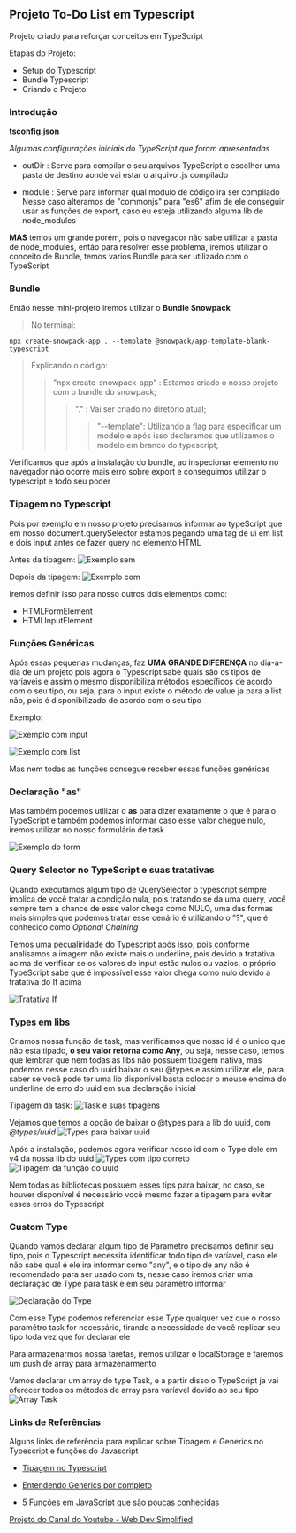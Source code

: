 ## Projeto To-Do List em Typescript

Projeto criado para reforçar conceitos em TypeScript

Etapas do Projeto:

- Setup do Typescript
- Bundle Typescript
- Criando o Projeto

### Introdução

**tsconfig.json**

*Algumas configurações iniciais do TypeScript que foram apresentadas*

- outDir : Serve para compilar o seu arquivos TypeScript e escolher uma pasta de destino aonde vai estar o arquivo .js compilado

- module : Serve para informar qual modulo de código ira ser compilado
    Nesse caso alteramos de "commonjs" para "es6" afim de ele conseguir usar as funções de export, caso eu esteja utilizando alguma lib de node_modules

**MAS** temos um grande porém, pois o navegador não sabe utilizar a pasta de node_modules, então para resolver esse problema, iremos utilizar o conceito de Bundle, temos varios Bundle para ser utilizado com o TypeScript

### Bundle
Então nesse mini-projeto iremos utilizar o **Bundle Snowpack**

> No terminal:
```
npx create-snowpack-app . --template @snowpack/app-template-blank-typescript
``` 
> Explicando o código:
>> "npx create-snowpack-app" : Estamos criado o nosso projeto com o bundle do snowpack;
>>>"." : Vai ser criado no diretório atual;
>>>>"--template": Utilizando a flag para especificar um modelo e após isso declaramos que utilizamos o modelo em branco do typescript;

Verificamos que após a instalação do bundle, ao inspecionar elemento no navegador não ocorre mais erro sobre export e conseguimos utilizar o typescript e todo seu poder


### Tipagem no Typescript

Pois por exemplo em nosso projeto precisamos informar ao typeScript que em nosso document.querySelector estamos pegando uma tag de ui em list e dois input antes de fazer query no elemento HTML

Antes da tipagem:
![Exemplo sem](./assets/tipagem1.png)

Depois da tipagem:
![Exemplo com](./assets/tipagem2.png)

Iremos definir isso para nosso outros dois elementos como:

- HTMLFormElement
- HTMLInputElement

### Funções Genéricas

Após essas pequenas mudanças, faz **UMA GRANDE DIFERENÇA** no dia-a-dia de um projeto pois agora o Typescript sabe quais são os tipos de varíaveis e assim o mesmo disponibiliza métodos específicos de acordo com o seu tipo, ou seja, para o input existe o método de value ja para a list não, pois é disponibilizado de acordo com o seu tipo

Exemplo:

![Exemplo com input](./assets/metodos1.png)

![Exemplo com list](./assets/metodo2.png)


Mas nem todas as funções consegue receber essas funções genéricas

### Declaração "as"
Mas também podemos utilizar o **as** para dizer exatamente o que é para o TypeScript e também podemos informar caso esse valor chegue nulo, iremos utilizar no nosso formulário de task

![Exemplo do form](./assets/metodo3.png)

### Query Selector no TypeScript e suas tratativas
Quando executamos algum tipo de QuerySelector o typescript sempre implica de você tratar a condição nula, pois tratando se da uma query, você sempre tem a chance de esse valor chega como NULO, uma das formas mais simples que podemos tratar esse cenário é utilizando o "?", que é conhecido como *Optional Chaining*

Temos uma pecualiridade do Typescript após isso, pois conforme analisamos a imagem não existe mais o underline, pois devido a tratativa acima de verificar se os valores de input estão nulos ou vazios, o próprio TypeScript sabe que é impossível esse valor chega como nulo devido a tratativa do If acima

![Tratativa If](./assets/questionmark.png)

### Types em libs
Criamos nossa função de task, mas verificamos que nosso id é o unico que não esta tipado, **o seu valor retorna como Any**, ou seja, nesse caso, temos que lembrar que nem todas as libs não possuem tipagem nativa, mas podemos nesse caso do uuid baixar o seu @types e assim utilizar ele, para saber se você pode ter uma lib disponível basta colocar o mouse encima do underline de erro do uuid em sua declaração inicial

Tipagem da task:
![Task e suas tipagens](./assets/%40types.png)

Vejamos que temos a opção de baixar o @types para a lib do uuid, com *@types/uuid*
![Types para baixar uuid](./assets/baixarTypes.png)

Após a instalação, podemos agora verificar nosso id com o Type dele em v4 da nossa lib do uuid
![Types com tipo correto](./assets/typesBaixado.png)
![Tipagem da função do uuid](./assets/typesUUID.png)

Nem todas as bibliotecas possuem esses tips para baixar, no caso, se houver disponível é necessário você mesmo fazer a tipagem para evitar esses erros do Typescript

### Custom Type
Quando vamos declarar algum tipo de Parametro precisamos definir seu tipo, pois o Typescript necessita identificar todo tipo de varíavel, caso ele não sabe qual é ele ira informar como "any", e o tipo de any não é recomendado para ser usado com ts, nesse caso iremos criar uma declaração de Type para task e em seu paramêtro informar

![Declaração do Type](./assets/typeTask.png)

Com esse Type podemos referenciar esse Type qualquer vez que o nosso paramêtro task for necessário, tirando a necessidade de você replicar seu tipo toda vez que for declarar ele

Para armazenarmos nossa tarefas, iremos utilizar o localStorage e faremos um push de array para armazenarmento

Vamos declarar um array do type Task, e a partir disso o TypeScript ja vai oferecer todos os métodos de array para varíavel devido ao seu tipo
![Array Task](./assets/taskArray.png)




### Links de Referências
Alguns links de referência para explicar sobre Tipagem e Generics no Typescript e funções do Javascript
- [Tipagem no Typescript](https://www.treinaweb.com.br/blog/tipagem-no-typescript)
- [Entendendo Generics por completo](https://oieduardorabelo.medium.com/typescript-entendendo-generics-por-completo-40a372aeea5)

- [5 Funções em JavaScript que são poucas conhecidas](https://www.youtube.com/watch?v=v2tJ3nzXh8I)



[Projeto do Canal do Youtube - Web Dev Simplified](https://www.youtube.com/watch?v=jBmrduvKl5w)

